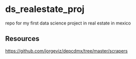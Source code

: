 # ds_realestate_proj
repo for my first data science project in real estate in mexico
## Resources
https://github.com/jorgeviz/depcdmx/tree/master/scrapers
